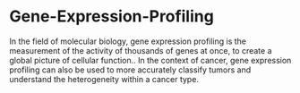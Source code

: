 # Gene-Expression-Profiling
In the field of molecular biology, gene expression profiling is the measurement of the activity of thousands of genes at once, to create a global picture of cellular function.. In the context of cancer, gene expression profiling can also be used to more accurately classify tumors and understand the heterogeneity within a cancer type. 
